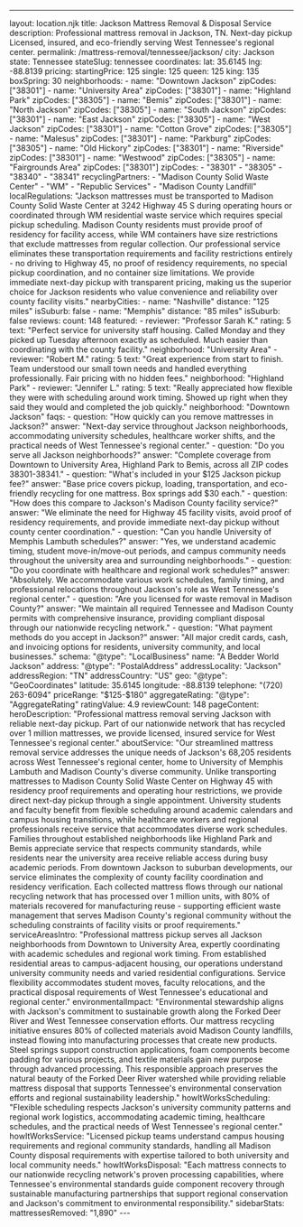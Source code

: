 ---
layout: location.njk
title: Jackson Mattress Removal & Disposal Service
description: Professional mattress removal in Jackson, TN. Next-day pickup Licensed, insured, and eco-friendly serving West Tennessee's regional center.
permalink: /mattress-removal/tennessee/jackson/
city: Jackson state: Tennessee stateSlug: tennessee coordinates: lat: 35.6145 lng: -88.8139 pricing: startingPrice: 125 single: 125 queen: 125 king: 135 boxSpring: 30 neighborhoods: - name: "Downtown Jackson" zipCodes: ["38301"] - name: "University Area" zipCodes: ["38301"] - name: "Highland Park" zipCodes: ["38305"] - name: "Bemis" zipCodes: ["38301"] - name: "North Jackson" zipCodes: ["38305"] - name: "South Jackson" zipCodes: ["38301"] - name: "East Jackson" zipCodes: ["38305"] - name: "West Jackson" zipCodes: ["38301"] - name: "Cotton Grove" zipCodes: ["38305"] - name: "Malesus" zipCodes: ["38301"] - name: "Parkburg" zipCodes: ["38305"] - name: "Old Hickory" zipCodes: ["38301"] - name: "Riverside" zipCodes: ["38301"] - name: "Westwood" zipCodes: ["38305"] - name: "Fairgrounds Area" zipCodes: ["38301"] zipCodes: - "38301" - "38305" - "38340" - "38341" recyclingPartners: - "Madison County Solid Waste Center" - "WM" - "Republic Services" - "Madison County Landfill" localRegulations: "Jackson mattresses must be transported to Madison County Solid Waste Center at 3242 Highway 45 S during operating hours or coordinated through WM residential waste service which requires special pickup scheduling. Madison County residents must provide proof of residency for facility access, while WM containers have size restrictions that exclude mattresses from regular collection. Our professional service eliminates these transportation requirements and facility restrictions entirely - no driving to Highway 45, no proof of residency requirements, no special pickup coordination, and no container size limitations. We provide immediate next-day pickup with transparent pricing, making us the superior choice for Jackson residents who value convenience and reliability over county facility visits." nearbyCities: - name: "Nashville" distance: "125 miles" isSuburb: false - name: "Memphis" distance: "85 miles" isSuburb: false reviews: count: 148 featured: - reviewer: "Professor Sarah K." rating: 5 text: "Perfect service for university staff housing. Called Monday and they picked up Tuesday afternoon exactly as scheduled. Much easier than coordinating with the county facility." neighborhood: "University Area" - reviewer: "Robert M." rating: 5 text: "Great experience from start to finish. Team understood our small town needs and handled everything professionally. Fair pricing with no hidden fees." neighborhood: "Highland Park" - reviewer: "Jennifer L." rating: 5 text: "Really appreciated how flexible they were with scheduling around work timing. Showed up right when they said they would and completed the job quickly." neighborhood: "Downtown Jackson" faqs: - question: "How quickly can you remove mattresses in Jackson?" answer: "Next-day service throughout Jackson neighborhoods, accommodating university schedules, healthcare worker shifts, and the practical needs of West Tennessee's regional center." - question: "Do you serve all Jackson neighborhoods?" answer: "Complete coverage from Downtown to University Area, Highland Park to Bemis, across all ZIP codes 38301-38341." - question: "What's included in your $125 Jackson pickup fee?" answer: "Base price covers pickup, loading, transportation, and eco-friendly recycling for one mattress. Box springs add $30 each." - question: "How does this compare to Jackson's Madison County facility service?" answer: "We eliminate the need for Highway 45 facility visits, avoid proof of residency requirements, and provide immediate next-day pickup without county center coordination." - question: "Can you handle University of Memphis Lambuth schedules?" answer: "Yes, we understand academic timing, student move-in/move-out periods, and campus community needs throughout the university area and surrounding neighborhoods." - question: "Do you coordinate with healthcare and regional work schedules?" answer: "Absolutely. We accommodate various work schedules, family timing, and professional relocations throughout Jackson's role as West Tennessee's regional center." - question: "Are you licensed for waste removal in Madison County?" answer: "We maintain all required Tennessee and Madison County permits with comprehensive insurance, providing compliant disposal through our nationwide recycling network." - question: "What payment methods do you accept in Jackson?" answer: "All major credit cards, cash, and invoicing options for residents, university community, and local businesses." schema: "@type": "LocalBusiness" name: "A Bedder World Jackson" address: "@type": "PostalAddress" addressLocality: "Jackson" addressRegion: "TN" addressCountry: "US" geo: "@type": "GeoCoordinates" latitude: 35.6145 longitude: -88.8139 telephone: "(720) 263-6094" priceRange: "$125-$180" aggregateRating: "@type": "AggregateRating" ratingValue: 4.9 reviewCount: 148 pageContent: heroDescription: "Professional mattress removal serving Jackson with reliable next-day pickup. Part of our nationwide network that has recycled over 1 million mattresses, we provide licensed, insured service for West Tennessee's regional center." aboutService: "Our streamlined mattress removal service addresses the unique needs of Jackson's 68,205 residents across West Tennessee's regional center, home to University of Memphis Lambuth and Madison County's diverse community. Unlike transporting mattresses to Madison County Solid Waste Center on Highway 45 with residency proof requirements and operating hour restrictions, we provide direct next-day pickup through a single appointment. University students and faculty benefit from flexible scheduling around academic calendars and campus housing transitions, while healthcare workers and regional professionals receive service that accommodates diverse work schedules. Families throughout established neighborhoods like Highland Park and Bemis appreciate service that respects community standards, while residents near the university area receive reliable access during busy academic periods. From downtown Jackson to suburban developments, our service eliminates the complexity of county facility coordination and residency verification. Each collected mattress flows through our national recycling network that has processed over 1 million units, with 80% of materials recovered for manufacturing reuse - supporting efficient waste management that serves Madison County's regional community without the scheduling constraints of facility visits or proof requirements." serviceAreasIntro: "Professional mattress pickup serves all Jackson neighborhoods from Downtown to University Area, expertly coordinating with academic schedules and regional work timing. From established residential areas to campus-adjacent housing, our operations understand university community needs and varied residential configurations. Service flexibility accommodates student moves, faculty relocations, and the practical disposal requirements of West Tennessee's educational and regional center." environmentalImpact: "Environmental stewardship aligns with Jackson's commitment to sustainable growth along the Forked Deer River and West Tennessee conservation efforts. Our mattress recycling initiative ensures 80% of collected materials avoid Madison County landfills, instead flowing into manufacturing processes that create new products. Steel springs support construction applications, foam components become padding for various projects, and textile materials gain new purpose through advanced processing. This responsible approach preserves the natural beauty of the Forked Deer River watershed while providing reliable mattress disposal that supports Tennessee's environmental conservation efforts and regional sustainability leadership." howItWorksScheduling: "Flexible scheduling respects Jackson's university community patterns and regional work logistics, accommodating academic timing, healthcare schedules, and the practical needs of West Tennessee's regional center." howItWorksService: "Licensed pickup teams understand campus housing requirements and regional community standards, handling all Madison County disposal requirements with expertise tailored to both university and local community needs." howItWorksDisposal: "Each mattress connects to our nationwide recycling network's proven processing capabilities, where Tennessee's environmental standards guide component recovery through sustainable manufacturing partnerships that support regional conservation and Jackson's commitment to environmental responsibility." sidebarStats: mattressesRemoved: "1,890" ---